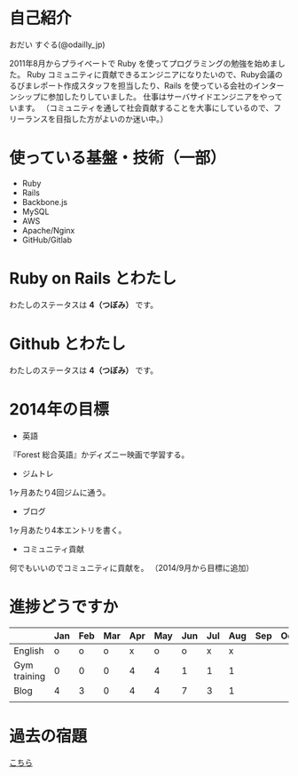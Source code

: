 # 自己紹介
おだい すぐる(@odailly_jp)

2011年8月からプライベートで Ruby を使ってプログラミングの勉強を始めました。
Ruby コミュニティに貢献できるエンジニアになりたいので、Ruby会議のるびまレポート作成スタッフを担当したり、Rails を使っている会社のインターンシップに参加したりしていました。
仕事はサーバサイドエンジニアをやっています。
（コミュニティを通して社会貢献することを大事にしているので、フリーランスを目指した方がよいのか迷い中。）

# 使っている基盤・技術（一部）
- Ruby
- Rails
- Backbone.js
- MySQL
- AWS
- Apache/Nginx
- GitHub/Gitlab

# Ruby on Rails とわたし
わたしのステータスは **4（つぼみ）** です。

# Github とわたし
わたしのステータスは **4（つぼみ）** です。

# 2014年の目標
- 英語

『Forest 総合英語』かディズニー映画で学習する。

- ジムトレ

1ヶ月あたり4回ジムに通う。

- ブログ

1ヶ月あたり4本エントリを書く。

- コミュニティ貢献

何でもいいのでコミュニティに貢献を。
（2014/9月から目標に追加）

# 進捗どうですか
|               | Jan | Feb | Mar | Apr | May | Jun | Jul | Aug | Sep | Oct | Nov | Dec |
|:--------------|-----|-----|-----|-----|-----|-----|-----|-----|-----|-----|-----|----:|
| English       |  o  |  o  |  o  |  x  |  o  |  o  |  x  |  x  |     |     |     |     |
| Gym training  |   0 |   0 |   0 |   4 |   4 |   1 |   1 |   1 |     |     |     |     |
| Blog          |   4 |   3 |   0 |   4 |   4 |   7 |   3 |   1 |     |     |     |     |
|               |     |     |     |     |     |     |     |     |     |     |     |     |

# 過去の宿題
[こちら](https://gist.github.com/odaillyjp/ae33200fd8ffc9f35d6c)
